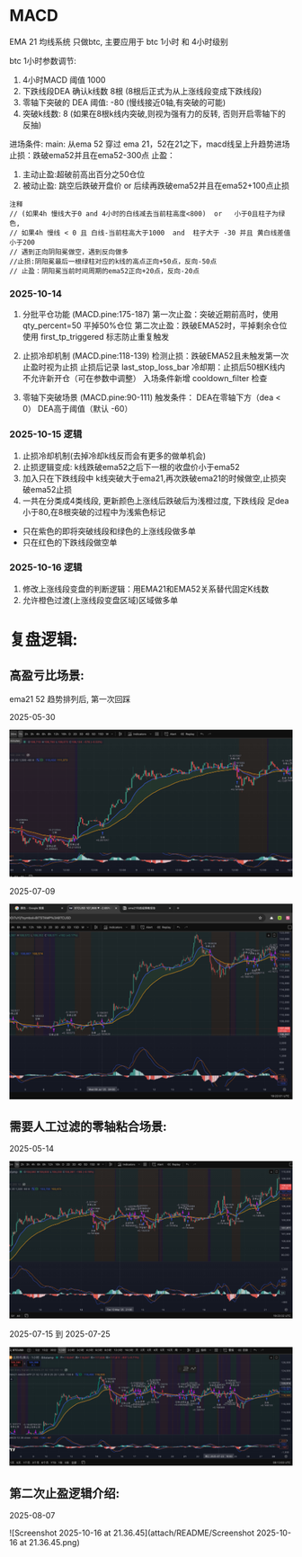 # MACD
EMA 21 均线系统
只做btc, 主要应用于 btc 1小时 和 4小时级别

btc 1小时参数调节: 
1.  4小时MACD 阈值 1000
2.  下跌线段DEA 确认k线数 8根 (8根后正式为从上涨线段变成下跌线段)
3. 零轴下突破的 DEA 阈值: -80 (慢线接近0轴,有突破的可能)
4. 突破k线数: 8 (如果在8根k线内突破,则视为强有力的反转, 否则开启零轴下的反抽)

进场条件:
main: 从ema 52 穿过 ema 21，52在21之下，macd线呈上升趋势进场
止损：跌破ema52并且在ema52-300点
止盈：

1. 主动止盈:超破前高出百分之50仓位
2. 被动止盈: 跳空后跌破开盘价 or 后续再跌破ema52并且在ema52+100点止损


```
注释
// (如果4h 慢线大于0 and 4小时的白线减去当前柱高度<800)  or   小于0且柱子为绿色,
// 如果4h 慢线 < 0 且 白线-当前柱高大于1000  and  柱子大于 -30 并且 黄白线差值 小于200
// 遇到正向阴阳冕做空，遇到反向做多
//止损:阴阳冕最后一根绿柱对应的k线的高点正向+50点，反向-50点
// 止盈：阴阳冕当前时间周期的ema52正向+20点，反向-20点
```


### 2025-10-14

1. 分批平仓功能 (MACD.pine:175-187)
第一次止盈：突破近期前高时，使用 qty_percent=50 平掉50%仓位
第二次止盈：跌破EMA52时，平掉剩余仓位
使用 first_tp_triggered 标志防止重复触发

2. 止损冷却机制 (MACD.pine:118-139)
检测止损：跌破EMA52且未触发第一次止盈时视为止损
止损后记录 last_stop_loss_bar
冷却期：止损后50根K线内不允许新开仓（可在参数中调整）
入场条件新增 cooldown_filter 检查

3. 零轴下突破场景 (MACD.pine:90-111)
触发条件：
DEA在零轴下方（dea < 0）
DEA高于阈值（默认 -60）



### 2025-10-15 逻辑
1. 止损冷却机制(去掉冷却k线反而会有更多的做单机会)
2. 止损逻辑变成: k线跌破ema52之后下一根的收盘价小于ema52 
3. 加入只在下跌线段中 k线突破大于ema21,再次跌破ema21的时候做空,止损突破ema52止损
4. 一共在分类成4类线段, 更新颜色上涨线后跌破后为浅橙过度,  下跌线段 足dea小于80,在8根突破的过程中为浅紫色标记

- 只在紫色的即将突破线段和绿色的上涨线段做多单
- 只在红色的下跌线段做空单



### 2025-10-16 逻辑

1. 修改上涨线段变盘的判断逻辑：用EMA21和EMA52关系替代固定K线数
2. 允许橙色过渡(上涨线段变盘区域)区域做多单



# 复盘逻辑: 

## 高盈亏比场景:

ema21 52 趋势排列后, 第一次回踩

2025-05-30

![Screenshot 2025-10-16 at 21.18.44](./attach/README/Screenshot%202025-10-16%20at%2021.18.44.png)



2025-07-09

![Screenshot 2025-10-16 at 21.22.01](./attach/README/Screenshot%202025-10-16%20at%2021.22.01.png)





## 需要人工过滤的零轴粘合场景:

2025-05-14

![Screenshot 2025-10-16 at 21.23.32](./attach/README/Screenshot%202025-10-16%20at%2021.23.32.png)



2025-07-15 到 2025-07-25

![20250715](./attach/README/20250715.png)









## 第二次止盈逻辑介绍:

2025-08-07

![Screenshot 2025-10-16 at 21.36.45](attach/README/Screenshot 2025-10-16 at 21.36.45.png)


